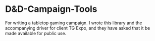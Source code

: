 # D&D-Campaign-Tools
For writing a tabletop gaming campaign. I wrote this library and the accompanying driver for client TG Expo, and they have asked that it be made available for public use.
